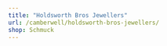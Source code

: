 ```yaml
---
title: "Holdsworth Bros Jewellers"
url: /camberwell/holdsworth-bros-jewellers/
shop: Schmuck
---
```

